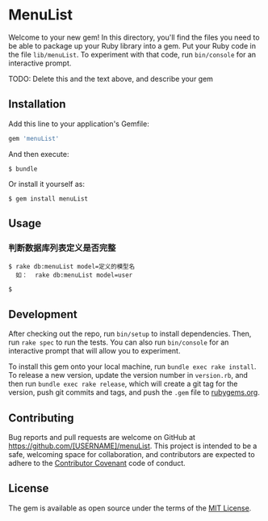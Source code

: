 # MenuList

Welcome to your new gem! In this directory, you'll find the files you need to be able to package up your Ruby library into a gem. Put your Ruby code in the file `lib/menuList`. To experiment with that code, run `bin/console` for an interactive prompt.

TODO: Delete this and the text above, and describe your gem

## Installation

Add this line to your application's Gemfile:

```ruby
gem 'menuList'
```

And then execute:

    $ bundle

Or install it yourself as:

    $ gem install menuList

## Usage

 ### 判断数据库列表定义是否完整

    $ rake db:menuList model=定义的模型名
      如：  rake db:menuList model=user

    $

## Development

After checking out the repo, run `bin/setup` to install dependencies. Then, run `rake spec` to run the tests. You can also run `bin/console` for an interactive prompt that will allow you to experiment.

To install this gem onto your local machine, run `bundle exec rake install`. To release a new version, update the version number in `version.rb`, and then run `bundle exec rake release`, which will create a git tag for the version, push git commits and tags, and push the `.gem` file to [rubygems.org](https://rubygems.org).

## Contributing

Bug reports and pull requests are welcome on GitHub at https://github.com/[USERNAME]/menuList. This project is intended to be a safe, welcoming space for collaboration, and contributors are expected to adhere to the [Contributor Covenant](http://contributor-covenant.org) code of conduct.


## License

The gem is available as open source under the terms of the [MIT License](http://opensource.org/licenses/MIT).

